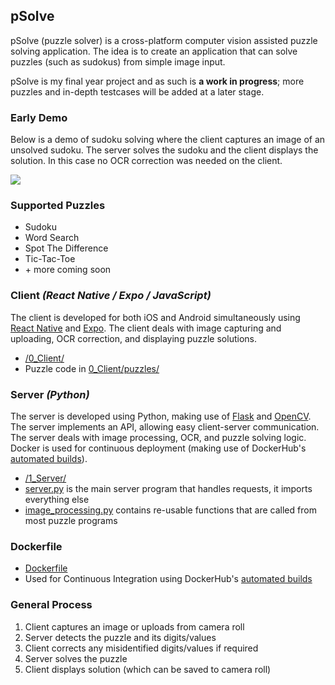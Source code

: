 ## pSolve
pSolve (puzzle solver) is a cross-platform computer vision assisted puzzle solving application.
The idea is to create an application that can solve puzzles (such as sudokus) from simple image input.


pSolve is my final year project and as such is **a work in progress**; more puzzles and in-depth testcases will be added at a later stage.

### Early Demo

Below is a demo of sudoku solving where the client captures an image of an unsolved sudoku. The server solves the sudoku and the client displays the solution. In this case no OCR correction was needed on the client.

![](https://media.giphy.com/media/ibp9jG9jBfFLNhy8z2/giphy.gif)

### Supported Puzzles
- Sudoku
- Word Search
- Spot The Difference
- Tic-Tac-Toe
- \+ more coming soon

### Client *(React Native / Expo / JavaScript)*
The client is developed for both iOS and Android simultaneously using [React Native](https://facebook.github.io/react-native/) and [Expo](https://expo.io/). 
The client deals with image capturing and uploading, OCR correction, and displaying puzzle solutions.

- [/0_Client/](https://github.com/Ross97/FYP_pSolve/tree/master/0_Client)
- Puzzle code in [0_Client/puzzles/](https://github.com/Ross97/FYP_pSolve/tree/master/0_Client/puzzles)

### Server *(Python)*
The server is developed using Python, making use of [Flask](https://palletsprojects.com/p/flask/) and [OpenCV](https://opencv.org/). 
The server implements an API, allowing easy client-server communication.
The server deals with image processing, OCR, and puzzle solving logic.
Docker is used for continuous deployment (making use of DockerHub's [automated builds](https://docs.docker.com/docker-hub/builds/)).

- [/1_Server/](https://github.com/Ross97/FYP_pSolve/tree/master/1_Server)
- [server.py](https://github.com/Ross97/FYP_pSolve/blob/master/1_Server/psolve/server.py) is the main server program that handles requests, it imports everything else
- [image_processing.py](https://github.com/Ross97/FYP_pSolve/blob/master/1_Server/psolve/image_processing.py) contains re-usable functions that are called from most puzzle programs

### Dockerfile
- [Dockerfile](https://github.com/Ross97/FYP_pSolve/blob/master/1_Server/Dockerfile)
- Used for Continuous Integration using DockerHub's [automated builds](https://docs.docker.com/docker-hub/builds/)

### General Process
  1. Client captures an image or uploads from camera roll
  2. Server detects the puzzle and its digits/values
  3. Client corrects any misidentified digits/values if required
  4. Server solves the puzzle
  5. Client displays solution (which can be saved to camera roll)
